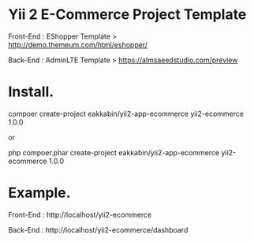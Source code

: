 Yii 2 E-Commerce Project Template
===============================

Front-End : EShopper Template > http://demo.themeum.com/html/eshopper/
 
Back-End : AdminLTE Template > https://almsaeedstudio.com/preview


Install.
===============================

compoer create-project eakkabin/yii2-app-ecommerce yii2-ecommerce 1.0.0

or 

php compoer.phar create-project eakkabin/yii2-app-ecommerce yii2-ecommerce 1.0.0


Example.
===============================

Front-End : http://localhost/yii2-ecommerce

Back-End : http://localhost/yii2-ecommerce/dashboard
